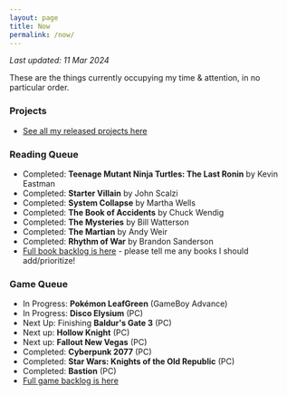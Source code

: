```yaml
---
layout: page
title: Now
permalink: /now/
---
```


*Last updated: 11 Mar 2024*

These are the things currently occupying my time & attention, in no particular order.

<!-- ### Personal Stuff

- Heading out to the workshop this week to get a few things organized, before working on a couple of mechanical keyboard cases out of cherry and walnut
- Focusing on my [2024 yearly theme](/year-of-understanding), including planning out some blog posts
- Investigating a little tool storage/work station in the basement -->

### Projects

- [See all my released projects here](/projects)

### Reading Queue

- Completed: **Teenage Mutant Ninja Turtles: The Last Ronin** by Kevin Eastman
- Completed: **Starter Villain** by John Scalzi
- Completed: **System Collapse** by Martha Wells
- Completed: **The Book of Accidents** by Chuck Wendig
- Completed: **The Mysteries** by Bill Watterson
- Completed: **The Martian** by Andy Weir
- Completed: **Rhythm of War** by Brandon Sanderson
- [Full book backlog is here][books] - please tell me any books I should add/prioritize!

### Game Queue

- In Progress: **Pokémon LeafGreen** (GameBoy Advance)
- In Progress: **Disco Elysium** (PC)
- Next Up: Finishing **Baldur's Gate 3** (PC)
- Next up: **Hollow Knight** (PC)
- Next up: **Fallout New Vegas** (PC)
- Completed: **Cyberpunk 2077** (PC)
- Completed: **Star Wars: Knights of the Old Republic** (PC)
- Completed: **Bastion** (PC)
- [Full game backlog is here][games]

[books]: https://docs.google.com/spreadsheets/d/1-1PcHF6xzFKTaTvxnfjm6bVgo4pd5yIr3nbxsbckoFo/edit?usp=sharing
[games]: https://docs.google.com/spreadsheets/d/1zg-SOYI8DlH-ibSNslfPtq0xJB4sEMb_7OHKbq2qclk/edit?usp=sharing
